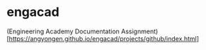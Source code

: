 # engacad
 (Engineering Academy Documentation Assignment)[https://angyongen.github.io/engacad/projects/github/index.html]
